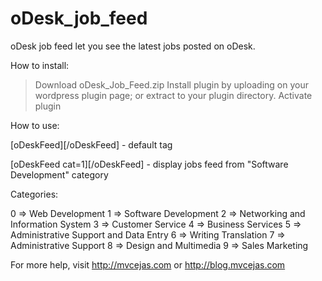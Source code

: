 oDesk_job_feed
==============

oDesk job feed let you see the latest jobs posted on oDesk.

How to install:

> Download oDesk_Job_Feed.zip
> Install plugin by uploading on your wordpress plugin page; or extract to your plugin directory.
> Activate plugin


How to use:

[oDeskFeed][/oDeskFeed] - default tag

[oDeskFeed cat=1][/oDeskFeed] - display jobs feed from "Software Development" category


Categories:

0 => Web Development
1 => Software Development
2 => Networking and Information System
3 => Customer Service
4 => Business Services
5 => Administrative Support and Data Entry
6 => Writing Translation
7 => Administrative Support
8 => Design and Multimedia
9 => Sales Marketing


For more help, visit http://mvcejas.com or http://blog.mvcejas.com


